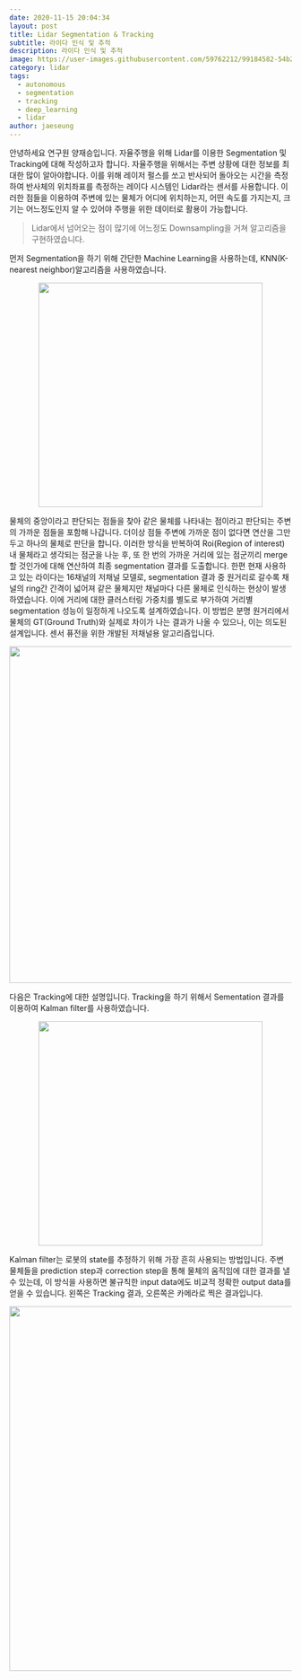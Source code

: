 ```yaml
---
date: 2020-11-15 20:04:34
layout: post
title: Lidar Segmentation & Tracking
subtitle: 라이다 인식 및 추적
description: 라이다 인식 및 추적
image: https://user-images.githubusercontent.com/59762212/99184582-54b2bc00-2787-11eb-8733-e40243a4d21d.png
category: lidar
tags:
  - autonomous
  - segmentation
  - tracking
  - deep_learning
  - lidar
author: jaeseung
---
```

안녕하세요 연구원 양재승입니다. 자율주행을 위해 Lidar를 이용한 Segmentation 및 Tracking에 대해 작성하고자 합니다.
자율주행을 위해서는 주변 상황에 대한 정보를 최대한 많이 알아야합니다. 이를 위해 레이저 펄스를 쏘고 반사되어 돌아오는 시간을 측정하여 반사체의 위치좌표를 측정하는 레이다 시스템인 Lidar라는 센서를 사용합니다. 이러한 점들을 이용하여 주변에 있는 물체가 어디에 위치하는지, 어떤 속도를 가지는지, 크기는 어느정도인지 알 수 있어야 주행을 위한 데이터로 활용이 가능합니다. 

> Lidar에서 넘어오는 점이 많기에 어느정도 Downsampling을 거쳐 알고리즘을 구현하였습니다.

먼저 Segmentation을 하기 위해 간단한 Machine Learning을 사용하는데, KNN(K-nearest neighbor)알고리즘을 사용하였습니다.

<p align="center">
<img src="https://user-images.githubusercontent.com/59762212/99184571-3a78de00-2787-11eb-89d2-c867a9ba6bf3.png" width="400">
</p>

물체의 중앙이라고 판단되는 점들을 찾아 같은 물체를 나타내는 점이라고 판단되는 주변의 가까운 점들을 포함해 나갑니다. 더이상 점들 주변에 가까운 점이 없다면 연산을 그만두고 하나의 물체로 판단을 합니다. 이러한 방식을 반복하여 Roi(Region of interest)내 물체라고 생각되는 점군을 나눈 후, 또 한 번의 가까운 거리에 있는 점군끼리 merge할 것인가에 대해 연산하여 최종 segmentation 결과를 도출합니다.
한편 현재 사용하고 있는 라이다는 16채널의 저채널 모델로, segmentation 결과 중 원거리로 갈수록 채널의 ring간 간격이 넓어져 같은 물체지만 채널마다 다른 물체로 인식하는 현상이 발생하였습니다. 이에 거리에 대한 클러스터링 가중치를 별도로 부가하여 거리별 segmentation 성능이 일정하게 나오도록 설계하였습니다. 이 방법은 분명 원거리에서 물체의 GT(Ground Truth)와 실제로 차이가 나는 결과가 나올 수 있으나, 이는 의도된 설계입니다. 센서 퓨전을 위한 개발된 저채널용 알고리즘입니다.

<p align="center">
<img src="https://user-images.githubusercontent.com/59762212/99184715-529d2d00-2788-11eb-8c1e-ff6be33e5554.png" width="600">
</p>

다음은 Tracking에 대한 설명입니다. Tracking을 하기 위해서 Sementation 결과를 이용하여 Kalman filter를 사용하였습니다. 

<p align="center">
<img src="https://user-images.githubusercontent.com/59762212/99184575-495f9080-2787-11eb-8ebd-0b1049633ac5.png" width="400">
</p>

Kalman filter는 로봇의 state를 추정하기 위해 가장 흔히 사용되는 방법입니다. 주변 물체들을 prediction step과 correction step을 통해 물체의 움직임에 대한 결과를 낼 수 있는데, 이 방식을 사용하면 불규칙한 input data에도 비교적 정확한 output data를 얻을 수 있습니다.
왼쪽은 Tracking 결과, 오른쪽은 카메라로 찍은 결과입니다.

<p align="center">
<img src="https://user-images.githubusercontent.com/59762212/99185054-9f820300-278a-11eb-9897-7285528d8fe5.png" width="650">
</p>

